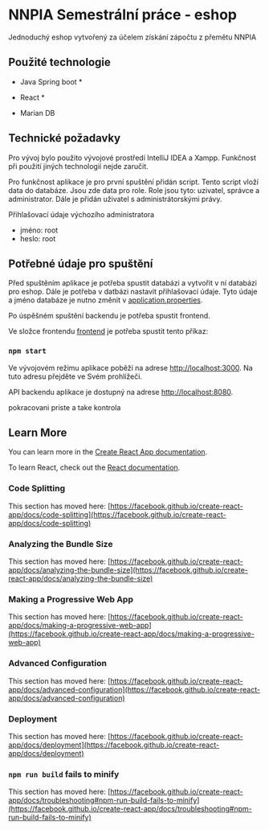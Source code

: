 # NNPIA Semestrální práce - eshop

Jednoduchý eshop vytvořený za účelem získání zápočtu z přemětu NNPIA

## Použité technologie

* Java Spring boot
    *
    
* React
    *
    
* Marian DB

## Technické požadavky
Pro vývoj bylo použito vývojové prostředí IntelliJ IDEA a Xampp. Funkčnost při použití jiných technologií nejde zaručit.

Pro funkčnost aplikace je pro první spuštění přidán script. Tento script vloží data do databáze.
Jsou zde data pro role. Role jsou tyto: uzivatel, správce a administrator. Dále je přidán uživatel
s administrátorskými právy.

Přihlašovací údaje výchozího administratora

* jméno: root
* heslo: root

## Potřebné údaje pro spuštění

Před spuštěním aplikace je potřeba spustit databázi a vytvořit v ní databázi pro eshop.
Dále je potřeba v datbázi nastavit přihlašovací údaje. Tyto údaje a jméno databáze je 
nutno změnit v [application.properties](src/main/resources/application.properties).

Po úspěšném spuštění backendu je potřeba spustit frontend.

Ve složce frontendu [frontend](src/main/frontend) je potřeba spustit tento příkaz:

### `npm start`

Ve vývojovém režimu aplikace poběží na adrese [http://localhost:3000](http://localhost:3000).
Na tuto adresu přejděte ve Svém prohlížeči.

API backendu aplikace je dostupný na adrese [http://localhost:8080](http://localhost:8080).

pokracovani priste a take kontrola

## Learn More

You can learn more in the [Create React App documentation](https://facebook.github.io/create-react-app/docs/getting-started).

To learn React, check out the [React documentation](https://reactjs.org/).

### Code Splitting

This section has moved here: [https://facebook.github.io/create-react-app/docs/code-splitting](https://facebook.github.io/create-react-app/docs/code-splitting)

### Analyzing the Bundle Size

This section has moved here: [https://facebook.github.io/create-react-app/docs/analyzing-the-bundle-size](https://facebook.github.io/create-react-app/docs/analyzing-the-bundle-size)

### Making a Progressive Web App

This section has moved here: [https://facebook.github.io/create-react-app/docs/making-a-progressive-web-app](https://facebook.github.io/create-react-app/docs/making-a-progressive-web-app)

### Advanced Configuration

This section has moved here: [https://facebook.github.io/create-react-app/docs/advanced-configuration](https://facebook.github.io/create-react-app/docs/advanced-configuration)

### Deployment

This section has moved here: [https://facebook.github.io/create-react-app/docs/deployment](https://facebook.github.io/create-react-app/docs/deployment)

### `npm run build` fails to minify

This section has moved here: [https://facebook.github.io/create-react-app/docs/troubleshooting#npm-run-build-fails-to-minify](https://facebook.github.io/create-react-app/docs/troubleshooting#npm-run-build-fails-to-minify)
